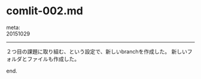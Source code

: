 comlit-002.md
=============

meta:  
20151029

---

２つ目の課題に取り組む、という設定で、新しいbranchを作成した。
新しいフォルダとファイルも作成した。



end.
